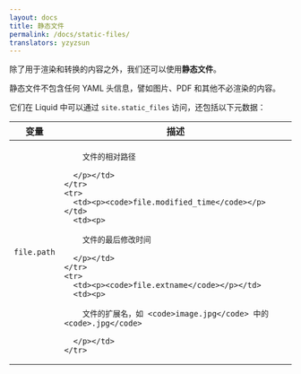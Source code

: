 ```yaml
---
layout: docs
title: 静态文件
permalink: /docs/static-files/
translators: yzyzsun
---
```


除了用于渲染和转换的内容之外，我们还可以使用**静态文件**。

静态文件不包含任何 YAML 头信息，譬如图片、PDF 和其他不必渲染的内容。

它们在 Liquid 中可以通过 `site.static_files` 访问，还包括以下元数据：

<div class="mobile-side-scroller">
<table>
  <thead>
    <tr>
      <th>变量</th>
      <th>描述</th>
    </tr>
  </thead>
  <tbody>
    <tr>
      <td><p><code>file.path</code></p></td>
      <td><p>

        文件的相对路径

      </p></td>
    </tr>
    <tr>
      <td><p><code>file.modified_time</code></p></td>
      <td><p>

        文件的最后修改时间

      </p></td>
    </tr>
    <tr>
      <td><p><code>file.extname</code></p></td>
      <td><p>

        文件的扩展名，如 <code>image.jpg</code> 中的 <code>.jpg</code>

      </p></td>
    </tr>
  </tbody>
</table>
</div>
